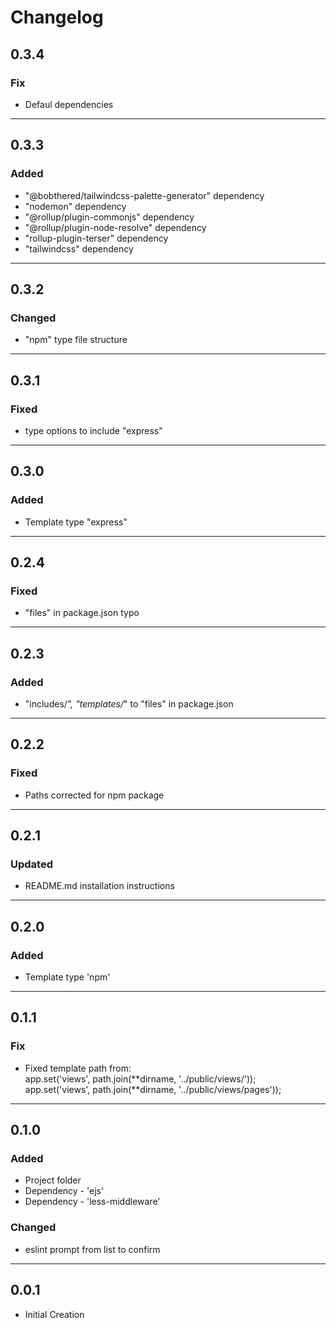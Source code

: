 # Changelog

## 0.3.4

### Fix

- Defaul dependencies

---

## 0.3.3

### Added

- "@bobthered/tailwindcss-palette-generator" dependency
- "nodemon" dependency
- "@rollup/plugin-commonjs" dependency
- "@rollup/plugin-node-resolve" dependency
- "rollup-plugin-terser" dependency
- "tailwindcss" dependency

---

## 0.3.2

### Changed

- "npm" type file structure

---

## 0.3.1

### Fixed

- type options to include "express"

---

## 0.3.0

### Added

- Template type "express"

---

## 0.2.4

### Fixed

- "files" in package.json typo

---

## 0.2.3

### Added

- "includes/_", "templates/_" to "files" in package.json

---

## 0.2.2

### Fixed

- Paths corrected for npm package

---

## 0.2.1

### Updated

- README.md installation instructions

---

## 0.2.0

### Added

- Template type 'npm'

---

## 0.1.1

### Fix

- Fixed template path from: <Br>app.set('views', path.join(**dirname, '../public/views/'));<br>
  app.set('views', path.join(**dirname, '../public/views/pages'));

---

## 0.1.0

### Added

- Project folder
- Dependency - 'ejs'
- Dependency - 'less-middleware'

### Changed

- eslint prompt from list to confirm

---

## 0.0.1

- Initial Creation
